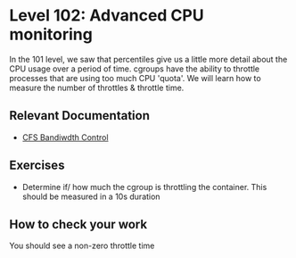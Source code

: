 # Level 102: Advanced CPU monitoring
In the 101 level, we saw that percentiles give us a little more detail about the CPU usage over a period of time. cgroups have the ability to throttle processes that are using too much CPU 'quota'. We will learn how to measure the number of throttles & throttle time.

## Relevant Documentation
* [CFS Bandiwdth Control](https://www.kernel.org/doc/Documentation/scheduler/sched-bwc.txt)

## Exercises
* Determine if/ how much the cgroup is throttling the container. This should be measured in a 10s duration

## How to check your work
You should see a non-zero throttle time
